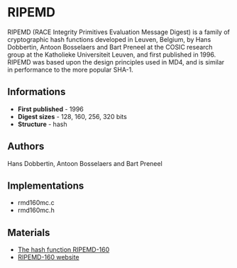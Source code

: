 # RIPEMD

RIPEMD (RACE Integrity Primitives Evaluation Message Digest) is a family of cryptographic hash functions developed in Leuven, Belgium, by Hans Dobbertin, Antoon Bosselaers and Bart Preneel at the COSIC research group at the Katholieke Universiteit Leuven, and first published in 1996. RIPEMD was based upon the design principles used in MD4, and is similar in performance to the more popular SHA-1.

## Informations

* __First published__ - 1996
* __Digest sizes__ - 128, 160, 256, 320 bits
* __Structure__ - hash

## Authors

Hans Dobbertin, Antoon Bosselaers and Bart Preneel

## Implementations

- rmd160mc.c
- rmd160mc.h

## Materials

- [The hash function RIPEMD-160](http://homes.esat.kuleuven.be/~bosselae/ripemd160.html)
- [RIPEMD-160 website](http://ehash.iaik.tugraz.at/wiki/RIPEMD-160)
